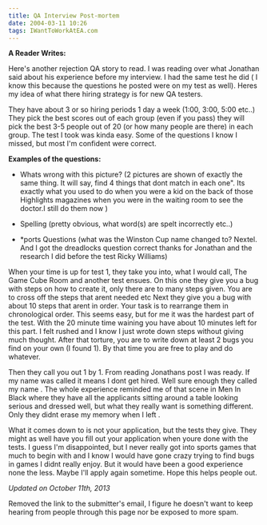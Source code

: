 ```yaml
---
title: QA Interview Post-mortem
date: 2004-03-11 10:26
tags: IWantToWorkAtEA.com
---
```

**A Reader Writes:**

Here's another rejection QA story to read. I was reading over what Jonathan said about his experience before my interview. I had the same test he did ( I know this because the questions he posted were on my test as well). Heres my idea of what there hiring strategy is for new QA testers.

They have about 3 or so hiring periods 1 day a week (1:00, 3:00, 5:00 etc..) They pick the best scores out of each group (even if you pass) they will pick the best 3-5 people out of 20 (or how many people are there) in each group. The test I took was kinda easy. Some of the questions I know I missed, but most I'm confident were correct.

**Examples of the questions:**

* Whats wrong with this picture? (2 pictures are shown of exactly the same thing. It will say, find 4 things that dont match in each one". Its exactly what you used to do when you were a kid on the back of those Highlights magazines when you were in the waiting room to see the doctor.I still do them now )

* Spelling (pretty obvious, what word(s) are spelt incorrectly etc..)

* *ports Questions (what was the Winston Cup name changed to? Nextel. And I got the dreadlocks question correct thanks for Jonathan and the research I did before the test Ricky Williams)

When your time is up for test 1, they take you into, what I would call, The Game Cube Room and another test ensues. On this one they give you a bug with steps on how to create it, only there are to many steps given. You are to cross off the steps that arent needed etc Next they give you a bug with about 10 steps that arent in order. Your task is to rearrange them in chronological order. This seems easy, but for me it was the hardest part of the test. With the 20 minute time waining you have about 10 minutes left for this part. I felt rushed and I know I just wrote down steps without giving much thought. After that torture, you are to write down at least 2 bugs you find on your own (I found 1). By that time you are free to play and do whatever.

Then they call you out 1 by 1. From reading Jonathans post I was ready. If my name was called it means I dont get hired. Well sure enough they called my name . The whole experience reminded me of that scene in Men In Black where they have all the applicants sitting around a table looking serious and dressed well, but what they really want is something different. Only they didnt erase my memory when I left .

What it comes down to is not your application, but the tests they give. They might as well have you fill out your application when youre done with the tests. I guess I'm disappointed, but I never really got into sports games that much to begin with and I know I would have gone crazy trying to find bugs in games I didnt really enjoy. But it would have been a good experience none the less. Maybe I'll apply again sometime. Hope this helps people out.

*Updated on October 11th, 2013*

Removed the link to the submitter's email, I figure he doesn't want to keep hearing from people through this page nor be exposed to more spam.
